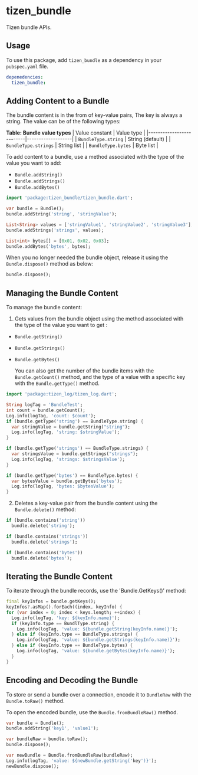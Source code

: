 # tizen_bundle

Tizen bundle APIs.

## Usage

To use this package, add `tizen_bundle` as a dependency in your `pubspec.yaml` file.

```yaml
depenedencies:
  tizen_bundle:

```

## Adding Content to a Bundle

The bundle content is in the from of key-value pairs, The key is always a string. The value can be of the following types:

**Table: Bundle value types**
| Value constant           | Value type        |
|--------------------------|-------------------|
| `BundleType.string`      | String (default)  |
| `BundleType.strings`     | String list       |
| `BundleType.bytes`       | Byte list         |

To add content to a bundle, use a method associated with the type of the value you want to add:

- `Bundle.addString()`
- `Bundle.addStrings()`
- `Bundle.addBytes()`

```dart
import 'package:tizen_bundle/tizen_bundle.dart';

var bundle = Bundle();
bundle.addString('string', 'stringValue');

List<String> values = ['stringValue1', 'stringValue2', 'stringValue3'];
bundle.addStrings('strings', values);

List<int> bytes[] = [0x01, 0x02, 0x03];
bundle.addBytes('bytes', bytes);
```

When you no longer needed the bundle object, release it using the `Bundle.dispose()` method as below:

``` dart
bundle.dispose();
```

## Managing the Bundle Content

To manage the bundle content:

1. Gets values from the bundle object using the method associated with the type of the value you want to get :

- `Bundle.getString()`
- `Bundle.getStrings()`
- `Bundle.getBytes()`

  You can also get the number of the bundle items with the `Bundle.getCount()` method, and the type of a value with a specific key with the `Bundle.getType()` method.

```dart
import 'package:tizen_log/tizen_log.dart';

String logTag = 'BundleTest';
int count = bundle.getCount();
Log.info(logTag, 'count: $count');
if (bundle.getType('string') == BundleType.string) {
  var stringValue = bundle.getString("string");
  Log.info(logTag, 'string: $stringValue');
}

if (bundle.getType('strings') == BundleType.strings) {
  var stringsValue = bundle.getStrings("strings");
  Log.info(logTag, 'strings: $stringsValue');
}

if (bundle.getType('bytes') == BundleType.bytes) {
  var bytesValue = bundle.getBytes('bytes');
  Log.info(logTag, 'bytes: $bytesValue');
}
```

2. Deletes a key-value pair from the bundle content using the `Bundle.delete()` method:

```dart
if (bundle.contains('string'))
  bundle.delete('string');

if (bundle.contains('strings'))
  bundle.delete('strings');

if (bundle.contains('bytes'))
  bundle.delete('bytes');
```

## Iterating the Bundle Content

To iterate through the bundle records, use the 'Bundle.GetKeys()' method:

```dart
final keyInfos = bundle.getKeys();
keyInfos?.asMap().forEach((index, keyInfo) {
for (var index = 0; index < keys.length; ++index) {
  Log.info(logTag, 'key: ${keyInfo.name}');
  if (keyInfo.type == BundlType.string) {
    Log.info(logTag, 'value: ${bundle.getString(keyInfo.name)}');
  } else if (keyInfo.type == BundleType.strings) {
    Log.info(logTag, 'value: ${bundle.getStrings(keyInfo.name)}');
  } else if (keyInfo.type == BundleType.bytes) {
    Log.info(logTag, 'value: ${bundle.getBytes(keyInfo.name)}');
  }
}

```

## Encoding and Decoding the Bundle

To store or send a bundle over a connection, encode it to `BundleRaw` with the `Bundle.toRaw()` method.

To open the encoded bundle, use the `Bundle.fromBundleRaw()` method.

```dart
var bundle = Bundle();
bundle.addString('key1', 'value1');

var bundleRaw = bundle.toRaw();
bundle.dispose();

var newBundle = Bundle.fromBundleRaw(bundleRaw);
Log.info(logTag, 'value: ${newBundle.getString('key')}');
newBundle.dispose();
```